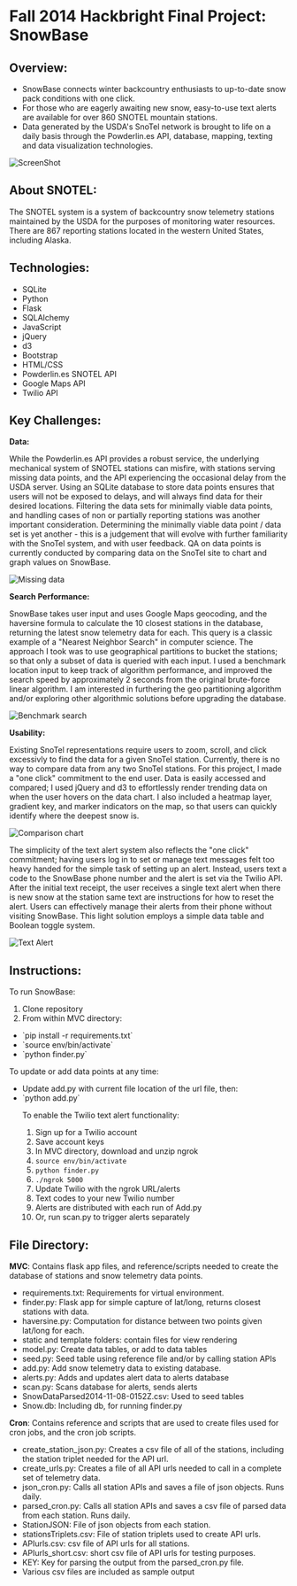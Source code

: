 Fall 2014 Hackbright Final Project: SnowBase
============================================

<h2>Overview:</h2>

<p></p>
<ul><li>SnowBase connects winter backcountry enthusiasts to up-to-date snow pack conditions with one click.</li>
<li>For those who are eagerly awaiting new snow, easy-to-use text alerts are available for over 860 SNOTEL mountain stations.</li>
<li>Data generated by the USDA's SnoTel network is brought to life on a daily basis through the Powderlin.es API, database, mapping, texting and data visualization technologies.</li></ul>

![ScreenShot](https://raw.githubusercontent.com/Piera/Project/master/MVC/ScreenShot.png)

<p></p>
<h2>About SNOTEL:</h2>
The SNOTEL system is a system of backcountry snow telemetry stations maintained by the USDA for the purposes of monitoring water resources.  There are 867 reporting stations located in the western United States, including Alaska.  

<p></p>
<h2>Technologies:</h2>
<p></p>
<ul><li>SQLite</li>
<li>Python</li>
<li>Flask</li>
<li>SQLAlchemy</li>
<li>JavaScript</li>
<li>jQuery</li>
<li>d3</li>
<li>Bootstrap</li>
<li>HTML/CSS</li>
<li>Powderlin.es SNOTEL API</li>
<li>Google Maps API</li>
<li>Twilio API</li></ul>

<h2>Key Challenges:</h2>

<strong>Data:</strong> 

While the Powderlin.es API provides a robust service, the underlying mechanical system of SNOTEL stations can misfire, with stations serving missing data points, and the API experiencing the occasional delay from the USDA server.  Using an SQLite database to store data points ensures that users will not be exposed to delays, and will always find data for their desired locations.  Filtering the data sets for minimally viable data points, and handling cases of non or partially reporting stations was another important consideration.  Determining the minimally viable data point / data set is yet another - this is a judgement that will evolve with further familiarity with the SnoTel system, and with user feedback.  QA on data points is currently conducted by comparing data on the SnoTel site to chart and graph values on SnowBase.

![ Missing data ](https://raw.githubusercontent.com/Piera/Project/master/MVC/Missing_data.png) 

<strong>Search Performance:</strong> 

SnowBase takes user input and uses Google Maps geocoding, and the haversine formula to calculate the 10 closest stations in the database, returning the latest snow telemetry data for each.  This query is a classic example of a "Nearest Neighbor Search" in computer science.  The approach I took was to use geographical partitions to bucket the stations; so that only a subset of data is queried with each input.  I used a benchmark location input to keep track of algorithm performance, and improved the search speed by approximately 2 seconds from the original brute-force linear algorithm.  I am interested in furthering the geo partitioning algorithm and/or exploring other algorithmic solutions before upgrading the database.

![ Benchmark search ](https://raw.githubusercontent.com/Piera/Project/master/MVC/Benchmark_search.png)  

<strong>Usability:</strong> 

Existing SnoTel representations require users to zoom, scroll, and click excessivly to find the data for a given SnoTel station.  Currently, there is no way to compare data from any two SnoTel stations.  For this project, I made a "one click" commitment to the end user. Data is easily accessed and compared; I used jQuery and d3 to effortlessly render trending data on when the user hovers on the data chart.  I also included a heatmap layer, gradient key, and marker indicators on the map, so that users can quickly identify where the deepest snow is. 

![ Comparison chart ](https://raw.githubusercontent.com/Piera/Project/master/MVC/Comparison_chart.png)  

The simplicity of the text alert system also reflects the "one click" commitment; having users log in to set or manage text messages felt too heavy handed for the simple task of setting up an alert.  Instead, users text a code to the SnowBase phone number and the alert is set via the Twilio API. After the initial text receipt, the user receives a single text alert when there is new snow at the station same text are instructions for how to reset the alert.  Users can effectively manage their alerts from their phone without visiting SnowBase.  This light solution employs a simple data table and Boolean toggle system.

![ Text Alert ](https://raw.githubusercontent.com/Piera/Project/master/MVC/Text_alert.jpg)  

<p><p>
<h2>Instructions:</h2>

To run SnowBase:
1. Clone repository
2. From within MVC directory:
<ul><li>`pip install -r requirements.txt`
<li>`source env/bin/activate`
<li>`python finder.py`</li></ul>

To update or add data points at any time:
<ul><li>Update add.py with current file location of the url file, then:</li>
<li>`python add.py`</li>

To enable the Twilio text alert functionality:
1. Sign up for a Twilio account
2. Save account keys
3. In MVC directory, download and unzip ngrok
4. `source env/bin/activate`
5. `python finder.py`
6. `./ngrok 5000`
7. Update Twilio with the ngrok URL/alerts</li>
8.  Text codes to your new Twilio number</li>
9. Alerts are distributed with each run of Add.py</li>
10. Or, run scan.py to trigger alerts separately</li></ul>

<p></p>
<h2>File Directory:</h2>

<p></p> 
<strong>MVC</strong>: Contains flask app files, and reference/scripts needed to create the database of stations and snow telemetry data points.
<p></p>
<ul><li>requirements.txt: Requirements for virtual environment.</li>
<li>finder.py: Flask app for simple capture of lat/long, returns closest stations with data.</li>
<li>haversine.py: Computation for distance between two points given lat/long for each.</li>
<li>static and template folders: contain files for view rendering</li>
<li>model.py:  Create data tables, or add to data tables</li>
<li>seed.py: Seed table using reference file and/or by calling station APIs</li>
<li>add.py: Add snow telemetry data to existing database.</li>
<li>alerts.py: Adds and updates alert data to alerts database
<li>scan.py: Scans database for alerts, sends alerts
<li>SnowDataParsed2014-11-08-0152Z.csv: Used to seed tables</li>
<li>Snow.db: Including db, for running finder.py</li></ul>

<p></p>
<strong>Cron</strong>: Contains reference and scripts that are used to create files used for cron jobs, and the cron job scripts.
<p></p>
<ul><li>create_station_json.py: Creates a csv file of all of the stations, including the station triplet needed for the API url.</li>
<li>create_urls.py: Creates a file of all API urls needed to call in a complete set of telemetry data.</li>
<li>json_cron.py: Calls all station APIs and saves a file of json objects. Runs daily.</li>
<li>parsed_cron.py: Calls all station APIs and saves a csv file of parsed data from each station. Runs daily.</li>
<li>StationJSON: File of json objects from each station.</li>
<li>stationsTriplets.csv: File of station triplets used to create API urls.</li>
<li>APIurls.csv: csv file of API urls for all stations.</li>
<li>APIurls_short.csv:  short csv file of API urls for testing purposes.</li>
<li>KEY: Key for parsing the output from the parsed_cron.py file.</li>
<li>Various csv files are included as sample output</li></ul>


